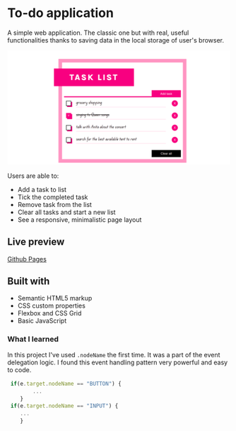 # To-do application

A simple web application. The classic one but with real, useful functionalities thanks to saving data in the local storage of user's browser. 

![](./screen/screenshot1.png)

Users are able to:

- Add a task to list
- Tick the completed task
- Remove task from the list
- Clear all tasks and start a new list
- See a responsive, minimalistic page layout

## Live preview

[Github Pages](https://kmnkat.github.io/todo/)

## Built with

- Semantic HTML5 markup
- CSS custom properties
- Flexbox and CSS Grid
- Basic JavaScript 

### What I learned

In this project I've used `.nodeName` the first time. It was a part of the event delegation logic. I found this event handling pattern very powerful and easy to code.


```js
 if(e.target.nodeName == "BUTTON") {
        ...
    }
 if(e.target.nodeName == "INPUT") {
    ...
    }
```



